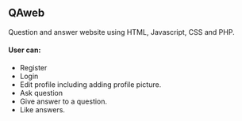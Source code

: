 ## QAweb
 Question and answer website using HTML, Javascript, CSS and PHP.

#### User can:
* Register
* Login
* Edit profile including adding profile picture.
* Ask question
* Give answer to a question. 
* Like answers.
